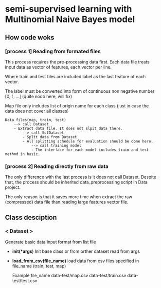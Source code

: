 # semi-supervised learning with Multinomial Naive Bayes model


## How code woks

### [process 1] Reading from formated files
This process requires the pre-processing data first. 
Each data file treats input data as vector of features, each vector per line.

Where train and test files are included label as the last feature of each vector.

The label must be converted into form of continuous non negative number [0, 1, ...] (quite noob here, will fix)

Map file only includes list of origin name for each class 
(just in case the data does not cover all classes)

    Data files(map, train, test)
        --> call Dataset
        - Extract data file. It does not slpit data there.
            --> call SslDataset
            - Split data from Dataset.
            - All splitting schedule for evaluation should be done here.
                --> call training model
                - The interface for each model includes train and test method in basic.

### [process 2] Reading directly from raw data
The only difference with the last process is it does not call Dataset.
Despite that, the process should be inherited data_preprocessing script in Data project.

The only reason is that it saves more time when extract the raw (compressed) data file 
than reading large features vector file.

## Class desciption

### < Dataset >
Generate basic data input format from list file

- __init(*args)__ Init base class or from orther dataset read from args
- __load_from_csv(file_name)__ load data from csv files specified in file_name (train, test, map)

    
    Example file_name
    data-test/map.csv data-test/train.csv data-test/test.csv
    
